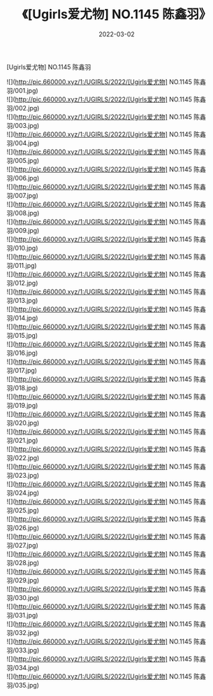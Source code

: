 ﻿---
layout: post
title:  《[Ugirls爱尤物] NO.1145 陈鑫羽》
date:   2022-03-02
img: http://pic.660000.xyz/1:/UGIRLS/2022/[Ugirls爱尤物] NO.1145 陈鑫羽/000.jpg
categories: [美女, 清纯, 唯美]
---

[Ugirls爱尤物] NO.1145 陈鑫羽

 ![](http://pic.660000.xyz/1:/UGIRLS/2022/[Ugirls爱尤物] NO.1145 陈鑫羽/001.jpg) <br>![](http://pic.660000.xyz/1:/UGIRLS/2022/[Ugirls爱尤物] NO.1145 陈鑫羽/002.jpg) <br>![](http://pic.660000.xyz/1:/UGIRLS/2022/[Ugirls爱尤物] NO.1145 陈鑫羽/003.jpg) <br>![](http://pic.660000.xyz/1:/UGIRLS/2022/[Ugirls爱尤物] NO.1145 陈鑫羽/004.jpg) <br>![](http://pic.660000.xyz/1:/UGIRLS/2022/[Ugirls爱尤物] NO.1145 陈鑫羽/005.jpg) <br>![](http://pic.660000.xyz/1:/UGIRLS/2022/[Ugirls爱尤物] NO.1145 陈鑫羽/006.jpg) <br>![](http://pic.660000.xyz/1:/UGIRLS/2022/[Ugirls爱尤物] NO.1145 陈鑫羽/007.jpg) <br>![](http://pic.660000.xyz/1:/UGIRLS/2022/[Ugirls爱尤物] NO.1145 陈鑫羽/008.jpg) <br>![](http://pic.660000.xyz/1:/UGIRLS/2022/[Ugirls爱尤物] NO.1145 陈鑫羽/009.jpg) <br>![](http://pic.660000.xyz/1:/UGIRLS/2022/[Ugirls爱尤物] NO.1145 陈鑫羽/010.jpg) <br>![](http://pic.660000.xyz/1:/UGIRLS/2022/[Ugirls爱尤物] NO.1145 陈鑫羽/011.jpg) <br>![](http://pic.660000.xyz/1:/UGIRLS/2022/[Ugirls爱尤物] NO.1145 陈鑫羽/012.jpg) <br>![](http://pic.660000.xyz/1:/UGIRLS/2022/[Ugirls爱尤物] NO.1145 陈鑫羽/013.jpg) <br>![](http://pic.660000.xyz/1:/UGIRLS/2022/[Ugirls爱尤物] NO.1145 陈鑫羽/014.jpg) <br>![](http://pic.660000.xyz/1:/UGIRLS/2022/[Ugirls爱尤物] NO.1145 陈鑫羽/015.jpg) <br>![](http://pic.660000.xyz/1:/UGIRLS/2022/[Ugirls爱尤物] NO.1145 陈鑫羽/016.jpg) <br>![](http://pic.660000.xyz/1:/UGIRLS/2022/[Ugirls爱尤物] NO.1145 陈鑫羽/017.jpg) <br>![](http://pic.660000.xyz/1:/UGIRLS/2022/[Ugirls爱尤物] NO.1145 陈鑫羽/018.jpg) <br>![](http://pic.660000.xyz/1:/UGIRLS/2022/[Ugirls爱尤物] NO.1145 陈鑫羽/019.jpg) <br>![](http://pic.660000.xyz/1:/UGIRLS/2022/[Ugirls爱尤物] NO.1145 陈鑫羽/020.jpg) <br>![](http://pic.660000.xyz/1:/UGIRLS/2022/[Ugirls爱尤物] NO.1145 陈鑫羽/021.jpg) <br>![](http://pic.660000.xyz/1:/UGIRLS/2022/[Ugirls爱尤物] NO.1145 陈鑫羽/022.jpg) <br>![](http://pic.660000.xyz/1:/UGIRLS/2022/[Ugirls爱尤物] NO.1145 陈鑫羽/023.jpg) <br>![](http://pic.660000.xyz/1:/UGIRLS/2022/[Ugirls爱尤物] NO.1145 陈鑫羽/024.jpg) <br>![](http://pic.660000.xyz/1:/UGIRLS/2022/[Ugirls爱尤物] NO.1145 陈鑫羽/025.jpg) <br>![](http://pic.660000.xyz/1:/UGIRLS/2022/[Ugirls爱尤物] NO.1145 陈鑫羽/026.jpg) <br>![](http://pic.660000.xyz/1:/UGIRLS/2022/[Ugirls爱尤物] NO.1145 陈鑫羽/027.jpg) <br>![](http://pic.660000.xyz/1:/UGIRLS/2022/[Ugirls爱尤物] NO.1145 陈鑫羽/028.jpg) <br>![](http://pic.660000.xyz/1:/UGIRLS/2022/[Ugirls爱尤物] NO.1145 陈鑫羽/029.jpg) <br>![](http://pic.660000.xyz/1:/UGIRLS/2022/[Ugirls爱尤物] NO.1145 陈鑫羽/030.jpg) <br>![](http://pic.660000.xyz/1:/UGIRLS/2022/[Ugirls爱尤物] NO.1145 陈鑫羽/031.jpg) <br>![](http://pic.660000.xyz/1:/UGIRLS/2022/[Ugirls爱尤物] NO.1145 陈鑫羽/032.jpg) <br>![](http://pic.660000.xyz/1:/UGIRLS/2022/[Ugirls爱尤物] NO.1145 陈鑫羽/033.jpg) <br>![](http://pic.660000.xyz/1:/UGIRLS/2022/[Ugirls爱尤物] NO.1145 陈鑫羽/034.jpg) <br>![](http://pic.660000.xyz/1:/UGIRLS/2022/[Ugirls爱尤物] NO.1145 陈鑫羽/035.jpg) <br>